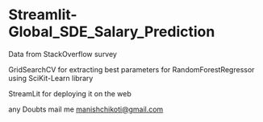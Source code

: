 # Streamlit-Global_SDE_Salary_Prediction

Data from StackOverflow survey 

GridSearchCV for extracting best parameters for RandomForestRegressor using SciKit-Learn library

StreamLit for deploying it on the web 

any Doubts mail me [manishchikoti@gmail.com](url)
